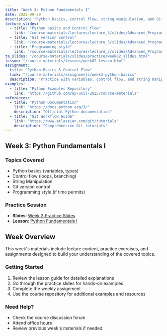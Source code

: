 ```yaml
---
title: "Week 3: Python Fundamentals I"
date: 2025-09-29
description: "Python basics, control flow, string manipulation, and Git version control"
lecture_slides:
  - title: "Python basics and Control flow"
    link: "/course-materials/lectures/lecture_3/slides/Advanced_Programming_2025_lecture_3a.pdf"
  - title: "Git version control"
    link: "/course-materials/lectures/lecture_3/slides/Advanced_Programming_2025_lecture_3b.pdf"
  - title: "Programming style"
    link: "/course-materials/lectures/lecture_3/slides/Advanced_Programming_2025_lecture_3c.pdf"
ta_slides: "/course-materials/slides/practice/week02_slides.html"
lesson: "/course-materials/lessons/week02-lesson.html"
assignment:
  title: "Python Basics & Control Flow"
  link: "/course-materials/assignments/week3-python-basics"
  description: "Practice with variables, control flow, and string manipulation"
examples:
  - title: "Python Examples Repository"
    link: "https://github.com/ap-unil-2025/course-materials"
references:
  - title: "Python Documentation"
    link: "https://docs.python.org/3/"
    description: "Official Python documentation"
  - title: "Git Workflow Guide"
    link: "https://www.atlassian.com/git/tutorials"
    description: "Comprehensive Git tutorials"
---
```


## Week 3: Python Fundamentals I

### Topics Covered
- Python basics (variables, types)
- Control flow (loops, branching)
- String Manipulation
- Git version control
- Programming style (if time permits)

### Practice Session
- **Slides**: [Week 3 Practice Slides](/course-materials/slides/practice/week03_slides.html)
- **Lesson**: [Python Fundamentals I](/course-materials/lessons/week03-lesson.html)

## Week Overview

This week's materials include lecture content, practice exercises, and assignments designed to build your understanding of the covered topics.

### Getting Started

1. Review the lesson guide for detailed explanations
2. Go through the practice slides for hands-on examples  
3. Complete the weekly assignment
4. Use the course repository for additional examples and resources

### Need Help?

- Check the course discussion forum
- Attend office hours
- Review previous week's materials if needed
